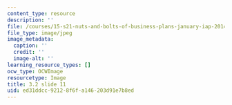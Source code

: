 ```yaml
---
content_type: resource
description: ''
file: /courses/15-s21-nuts-and-bolts-of-business-plans-january-iap-2014/ed31ddcc92128f6fa146203d91e7b8ed_Slide11.JPG
file_type: image/jpeg
image_metadata:
  caption: ''
  credit: ''
  image-alt: ''
learning_resource_types: []
ocw_type: OCWImage
resourcetype: Image
title: 3.2 slide 11
uid: ed31ddcc-9212-8f6f-a146-203d91e7b8ed
---
```

